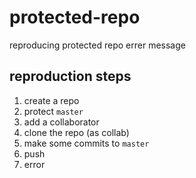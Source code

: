# protected-repo
reproducing protected repo errer message

## reproduction steps
1. create a repo
1. protect `master`
1. add a collaborator
1. clone the repo (as collab)
1. make some commits to `master`
1. push
1. error
